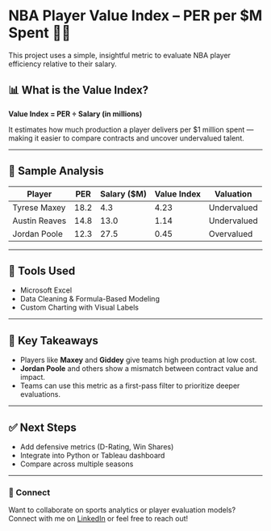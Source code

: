 # NBA Player Value Index – PER per $M Spent 💸🏀

This project uses a simple, insightful metric to evaluate NBA player efficiency relative to their salary.

## 📊 What is the Value Index?

**Value Index = PER ÷ Salary (in millions)**

It estimates how much production a player delivers per $1 million spent — making it easier to compare contracts and uncover undervalued talent.

---

## 🔎 Sample Analysis

| Player          | PER   | Salary ($M) | Value Index | Valuation     |
|-----------------|--------|--------------|--------------|----------------|
| Tyrese Maxey    | 18.2  | 4.3         | 4.23        | Undervalued   |
| Austin Reaves   | 14.8  | 13.0        | 1.14        | Undervalued   |
| Jordan Poole    | 12.3  | 27.5        | 0.45        | Overvalued    |

---

## 🧰 Tools Used

- Microsoft Excel
- Data Cleaning & Formula-Based Modeling
- Custom Charting with Visual Labels

---

## 📌 Key Takeaways

- Players like **Maxey** and **Giddey** give teams high production at low cost.
- **Jordan Poole** and others show a mismatch between contract value and impact.
- Teams can use this metric as a first-pass filter to prioritize deeper evaluations.

---

## ✅ Next Steps

- Add defensive metrics (D-Rating, Win Shares)
- Integrate into Python or Tableau dashboard
- Compare across multiple seasons

---

### 🔗 Connect

Want to collaborate on sports analytics or player evaluation models?  
Connect with me on [LinkedIn](https://www.linkedin.com/in/michael-ozomah-21a03430a/?lipi=urn%3Ali%3Apage%3Ad_flagship3_people%3BQ9YFP7b1SuCosZsix%2FH4RQ%3D%3D) or feel free to reach out!
